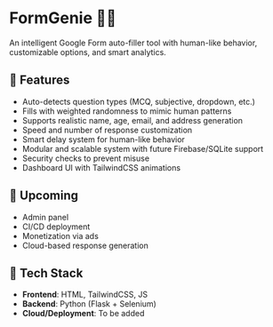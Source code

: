 # FormGenie 🧞‍♂️

An intelligent Google Form auto-filler tool with human-like behavior, customizable options, and smart analytics.

## 🔧 Features

- Auto-detects question types (MCQ, subjective, dropdown, etc.)
- Fills with weighted randomness to mimic human patterns
- Supports realistic name, age, email, and address generation
- Speed and number of response customization
- Smart delay system for human-like behavior
- Modular and scalable system with future Firebase/SQLite support
- Security checks to prevent misuse
- Dashboard UI with TailwindCSS animations

## 🚀 Upcoming
- Admin panel
- CI/CD deployment
- Monetization via ads
- Cloud-based response generation

## 🧠 Tech Stack
- **Frontend**: HTML, TailwindCSS, JS
- **Backend**: Python (Flask + Selenium)
- **Cloud/Deployment**: To be added
